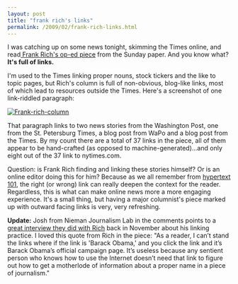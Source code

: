 ```yaml
---
layout: post
title: "frank rich's links"
permalink: /2009/02/frank-rich-links.html
---
```


<p>I was catching up on some news tonight, skimming the Times online, and read<a href="http://www.nytimes.com/2009/02/15/opinion/15rich.html"> Frank Rich's op-ed piece</a> from the Sunday paper.  And you know what?  <strong>It's full of links.</strong></p>

<p>I'm used to the Times linking proper nouns, stock tickers and the like to topic pages, but Rich's column is full of non-obvious, blog-like links, most of which lead to resources outside the Times.  Here's a screenshot of one link-riddled paragraph:</p>

<p><a style="display: inline;" href="http://sippey.typepad.com/.a/6a00d8341c4f5f53ef01116864dfee970c-pi"><img class="at-xid-6a00d8341c4f5f53ef01116864dfee970c" alt="Frank-rich-column" src="http://sippey.typepad.com/.a/6a00d8341c4f5f53ef01116864dfee970c-500wi"  /></a></p>

<p>That paragraph links to two news stories from the Washington Post, one from the St. Petersburg Times, a blog post from WaPo and a blog post from the Times.  By my count there are a total of 37 links in the piece, all of them appear to be hand-crafted (as opposed to machine-generated)...and only eight out of the 37 link to nytimes.com.</p>

<p>Question:  is Frank Rich finding and linking these stories himself?  Or is an online editor doing this for him?  Because as we all remember from <a href="http://suck.com/">hypertext</a> <a href="http://www.amazon.com/Interface-Culture-Steven-Johnson/dp/0465036805">101</a>, the right (or wrong) link can really deepen the context for the reader. Regardless, this is what can make online news more a more engaging experience.  It's a small thing, but having a major columnist's piece marked up with outward facing links is very, very refreshing.</p>

<p><strong>Update:</strong> Josh from Nieman Journalism Lab in the comments points to a <a href="http://www.niemanlab.org/2008/12/frank-rich-why-i-link/">great interview they did with Rich</a> back in November about his linking practice.  I loved this quote from Rich in the piece:  "As a reader, I can’t stand the links where if the link is 'Barack Obama,' and you click the link and it’s Barack Obama’s official campaign page. It’s useless because any sentient person who knows how to use the Internet doesn’t need that link to figure out how to get a motherlode of information about a proper name in a piece of journalism."</p>



